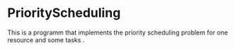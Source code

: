 # PriorityScheduling
This is a programm that implements the priority scheduling problem for one resource and some tasks .
